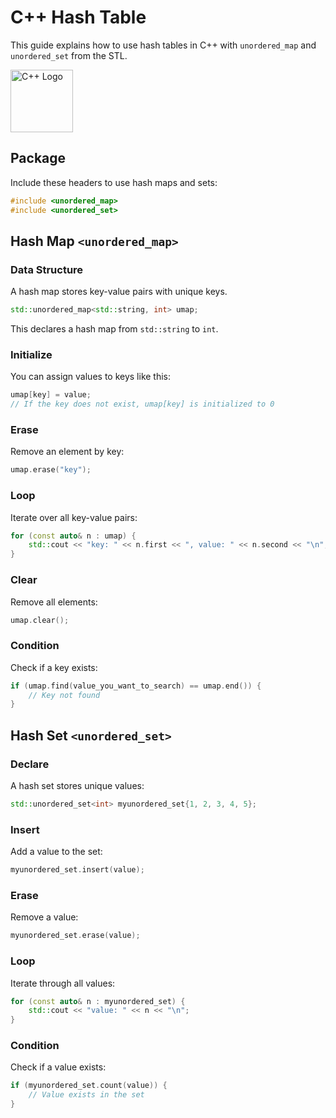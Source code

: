 # C++ Hash Table

This guide explains how to use hash tables in C++ with `unordered_map` and `unordered_set` from the STL.

<img src="https://upload.wikimedia.org/wikipedia/commons/1/18/ISO_C%2B%2B_Logo.svg" alt="C++ Logo" width="100"/>

## Package
Include these headers to use hash maps and sets:
```cpp
#include <unordered_map>
#include <unordered_set>
```

## Hash Map `<unordered_map>`

### Data Structure
A hash map stores key-value pairs with unique keys.
```cpp
std::unordered_map<std::string, int> umap;
```
This declares a hash map from `std::string` to `int`.

### Initialize
You can assign values to keys like this:
```cpp
umap[key] = value;
// If the key does not exist, umap[key] is initialized to 0
```

### Erase
Remove an element by key:
```cpp
umap.erase("key");
```

### Loop
Iterate over all key-value pairs:
```cpp
for (const auto& n : umap) {
    std::cout << "key: " << n.first << ", value: " << n.second << "\n";
}
```

### Clear
Remove all elements:
```cpp
umap.clear();
```

### Condition
Check if a key exists:
```cpp
if (umap.find(value_you_want_to_search) == umap.end()) {
    // Key not found
}
```

## Hash Set `<unordered_set>`

### Declare
A hash set stores unique values:
```cpp
std::unordered_set<int> myunordered_set{1, 2, 3, 4, 5};
```

### Insert
Add a value to the set:
```cpp
myunordered_set.insert(value);
```

### Erase
Remove a value:
```cpp
myunordered_set.erase(value);
```

### Loop
Iterate through all values:
```cpp
for (const auto& n : myunordered_set) {
    std::cout << "value: " << n << "\n";
}
```

### Condition
Check if a value exists:
```cpp
if (myunordered_set.count(value)) {
    // Value exists in the set
}
```
